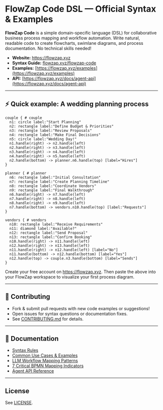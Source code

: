 # FlowZap Code DSL — Official Syntax & Examples

**FlowZap Code** is a simple domain-specific language (DSL) for collaborative business process mapping and workflow automation. Write natural, readable code to create flowcharts, swimlane diagrams, and process documentation. No technical skills needed!

- **Website:** https://flowzap.xyz
- **Syntax Guide:** [flowzap.xyz/flowzap-code](https://flowzap.xyz/flowzap-code)
- **Examples:** [https://flowzap.xyz/examples](https://flowzap.xyz/examples)
- **API:** [https://flowzap.xyz/docs/agent-api](https://flowzap.xyz/docs/agent-api)

---

## ⚡ Quick example: A wedding planning process
```
couple { # couple
  n1: circle label:"Start Planning"
  n2: rectangle label:"Define Budget & Priorities"
  n3: rectangle label:"Review Proposals"
  n4: rectangle label:"Make Final Decisions"
  n5: circle label:"Wedding Day!"
  n1.handle(right) -> n2.handle(left)
  n2.handle(right) -> n3.handle(left)
  n3.handle(right) -> n4.handle(left)
  n4.handle(right) -> n5.handle(left)
  n2.handle(bottom) -> planner.n6.handle(top) [label="Hires"]
}

planner { # planner
  n6: rectangle label:"Initial Consultation"
  n7: rectangle label:"Create Planning Timeline"
  n8: rectangle label:"Coordinate Vendors"
  n9: rectangle label:"Final Walkthrough"
  n6.handle(right) -> n7.handle(left)
  n7.handle(right) -> n8.handle(left)
  n8.handle(right) -> n9.handle(left)
  n7.handle(bottom) -> vendors.n10.handle(top) [label:"Requests"]
}

vendors { # vendors
  n10: rectangle label:"Receive Requirements"
  n11: diamond label:"Available?"
  n12: rectangle label:"Send Proposal"
  n13: rectangle label:"Confirm Booking"
  n10.handle(right) -> n11.handle(left)
  n12.handle(right) -> n13.handle(left)
  n11.handle(right) -> n12.handle(left) [label="No"]
  n11.handle(bottom) -> n12.handle(bottom) [label="Yes"]
  n12.handle(top) -> couple.n3.handle(bottom) [label="Sends"]
}
```


Create your free account on https://flowzap.xyz. Then paste the above into your FlowZap workspace to visualize your first process diagram.

---

## 🤝 Contributing

- Fork & submit pull requests with new code examples or suggestions!
- Open issues for syntax questions or documentation fixes.
- See [CONTRIBUTING.md](CONTRIBUTING.md) for details.

---

## 📖 Documentation

- [Syntax Rules](SYNTAX.md)
- [Common Use Cases & Examples](https://flowzap.xyz/examples)
- [LLM Workflow Mapping Patterns](https://flowzap.xyz/blog/common-workflow-mapping-requests-to-llms)
- [7 Critical BPMN Mapping Indicators](https://flowzap.xyz/blog/7-critical-indicators-for-business-process-mapping-implementation)
- [Agent API Reference](https://flowzap.xyz/docs/agent-api)

---

## License

See [LICENSE](LICENSE).

